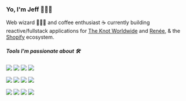 ### Yo, I'm Jeff 👨🏻‍💻


Web wizard 🧙🏻‍♂️ and coffee enthusiast ☕️ currently building reactive/fullstack applications for [The Knot Worldwide](https://www.theknotww.com/) and [Renée](https://myrenee.io), & the [Shopify](https://shopify.com/) ecosystem.

##### Tools I'm passionate about 🛠

![](https://img.shields.io/badge/JavaScript-Vue-%2341B883)
![](https://img.shields.io/badge/Vue-Nuxt-%2341B883)
![](https://img.shields.io/badge/Vue-Gridsome-%2341B883)
![](https://img.shields.io/badge/CSS-tailwindcss-%2306B6D4)

![](https://img.shields.io/badge/JavaScript-React-%2361DBFB)
![](https://img.shields.io/badge/Javascript-Next-%23000)
![](https://img.shields.io/badge/React-Hydrogen-%234c0cf1)
![](https://img.shields.io/badge/Shopify-Liquid-%2389CEF2)

![](https://img.shields.io/badge/QueryLanguage-GraphQL-%23e535ab)
![](https://img.shields.io/badge/JavaScript-TypeScript-%232F74C0)
![](https://img.shields.io/badge/Bundler-Webpack-%2389CEF2)
![](https://img.shields.io/badge/JavaScript-Jest-%2315C213)
